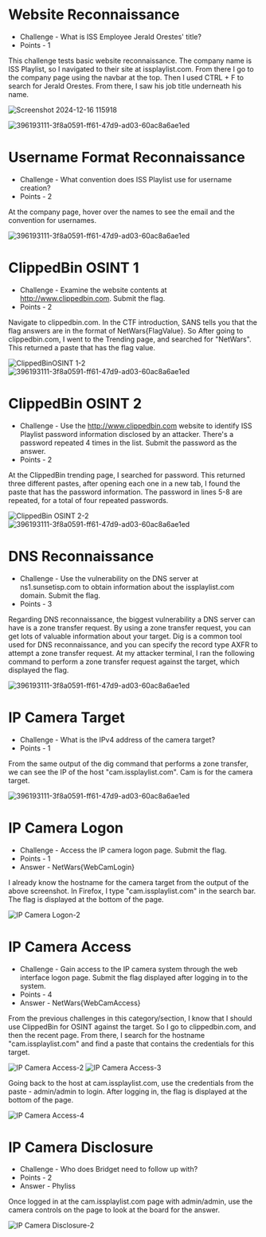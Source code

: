 # Website Reconnaissance

* Challenge - What is ISS Employee Jerald Orestes' title?
* Points - 1

This challenge tests basic website reconnaissance. The company name is ISS Playlist, so I navigated to their site at issplaylist.com. From there I go to the company page using the navbar at the top. Then I used CTRL + F to search for Jerald Orestes. From there, I saw his job title underneath his name.

![Screenshot 2024-12-16 115918](https://github.com/user-attachments/assets/2ef9c741-5967-4f1a-b366-8d83faab7f8a)

![396193111-3f8a0591-ff61-47d9-ad03-60ac8a6ae1ed](https://github.com/user-attachments/assets/b67cbe1b-d1ec-4c95-880b-78d5e03fa33b)


# Username Format Reconnaissance

* Challenge - What convention does ISS Playlist use for username creation?
* Points - 2

At the company page, hover over the names to see the email and the convention for usernames. 

![396193111-3f8a0591-ff61-47d9-ad03-60ac8a6ae1ed](https://github.com/user-attachments/assets/9cf47844-9b13-4f3a-8757-cbe5ef4b67cf)


# ClippedBin OSINT 1

* Challenge - Examine the website contents at http://www.clippedbin.com. Submit the flag.
* Points - 2

Navigate to clippedbin.com. In the CTF introduction, SANS tells you that the flag answers are in the format of NetWars{FlagValue}. So After going to clippedbin.com, I went to the Trending page, and searched for "NetWars". This returned a paste that has the flag value.  

![ClippedBinOSINT 1-2](https://github.com/user-attachments/assets/1204c6ad-56db-406a-8573-7541f6a05b09)
![396193111-3f8a0591-ff61-47d9-ad03-60ac8a6ae1ed](https://github.com/user-attachments/assets/b91fbe0d-5d3c-4503-b48f-3b157d1f2e82)


# ClippedBin OSINT 2

* Challenge - Use the http://www.clippedbin.com website to identify ISS Playlist password information disclosed by an attacker. There's a password repeated 4 times in the list. Submit the password as the answer.
* Points - 2

At the ClippedBin trending page, I searched for password. This returned three different pastes, after opening each one in a new tab, I found the paste that has the password information. The password in lines 5-8 are repeated, for a total of four repeated passwords.

![ClippedBin OSINT 2-2](https://github.com/user-attachments/assets/0ab1bb58-7c34-4caa-be25-655ef815b285)
![396193111-3f8a0591-ff61-47d9-ad03-60ac8a6ae1ed](https://github.com/user-attachments/assets/a64cc828-53c9-4d61-bdfe-72a8764e2e48)


# DNS Reconnaissance

* Challenge - Use the vulnerability on the DNS server at ns1.sunsetisp.com to obtain information about the issplaylist.com domain. Submit the flag.
* Points - 3

Regarding DNS reconnaissance, the biggest vulnerability a DNS server can have is a zone transfer request. By using a zone transfer request, you can get lots of valuable information about your target. Dig is a common tool used for DNS reconnaissance, and you can specify the record type AXFR to attempt a zone transfer request. At my attacker terminal, I ran the following command to perform a zone transfer request against the target, which displayed the flag. 

![396193111-3f8a0591-ff61-47d9-ad03-60ac8a6ae1ed](https://github.com/user-attachments/assets/af6f6011-d95b-4289-b11f-5c37ef5a7ecb)


# IP Camera Target

* Challenge - What is the IPv4 address of the camera target?
* Points - 1

From the same output of the dig command that performs a zone transfer, we can see the IP of the host "cam.issplaylist.com". Cam is for the camera target. 

![396193111-3f8a0591-ff61-47d9-ad03-60ac8a6ae1ed](https://github.com/user-attachments/assets/0d4c7f84-3e8f-473a-9c63-4ea225064968)


# IP Camera Logon

* Challenge - Access the IP camera logon page. Submit the flag.
* Points - 1
* Answer - NetWars{WebCamLogin}

I already know the hostname for the camera target from the output of the above screenshot. In Firefox, I type "cam.issplaylist.com" in the search bar. The flag is displayed at the bottom of the page. 

![IP Camera Logon-2](https://github.com/user-attachments/assets/6f60a1ca-0b8b-4cb3-932b-55adb39c519a)


# IP Camera Access

* Challenge - Gain access to the IP camera system through the web interface logon page. Submit the flag displayed after logging in to the system.
* Points - 4
* Answer - NetWars{WebCamAccess}

From the previous challenges in this category/section, I know that I should use ClippedBin for OSINT against the target. So I go to clippedbin.com, and then the recent page. From there, I search for the hostname "cam.issplaylist.com" and find a paste that contains the credentials for this target.

![IP Camera Access-2](https://github.com/user-attachments/assets/819e4ec0-ae38-44d9-b130-3e629c540cd4)
![IP Camera Access-3](https://github.com/user-attachments/assets/8a32e139-837b-4500-a028-855187409f61)

Going back to the host at cam.issplaylist.com, use the credentials from the paste - admin/admin to login. After logging in, the flag is displayed at the bottom of the page. 

![IP Camera Access-4](https://github.com/user-attachments/assets/9ac9d7b9-0b4d-47ad-99f1-268a24590f74)

# IP Camera Disclosure

* Challenge - Who does Bridget need to follow up with?
* Points - 2
* Answer - Phyliss

Once logged in at the cam.issplaylist.com page with admin/admin, use the camera controls on the page to look at the board for the answer. 

![IP Camera Disclosure-2](https://github.com/user-attachments/assets/333df755-0b79-4498-964d-57e5ae4c3aa0)
